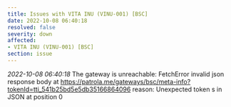 ```yaml
---
title: Issues with VITA INU (VINU-001) [BSC]
date: 2022-10-08 06:40:18
resolved: false
severity: down
affected:
- VITA INU (VINU-001) [BSC]
section: issue
---
```


*2022-10-08 06:40:18* The gateway is unreachable: FetchError invalid json response body at https://patrola.me/gateways/bsc/meta-info?tokenId=tti_541b25bd5e5db35166864096 reason: Unexpected token s in JSON at position 0